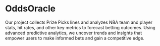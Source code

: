 # OddsOracle
Our project collects Prize Picks lines and analyzes NBA team and player stats, hit rates, and other key metrics to forecast betting outcomes. Using advanced predictive analytics, we uncover trends and insights that empower users to make informed bets and gain a competitive edge.
